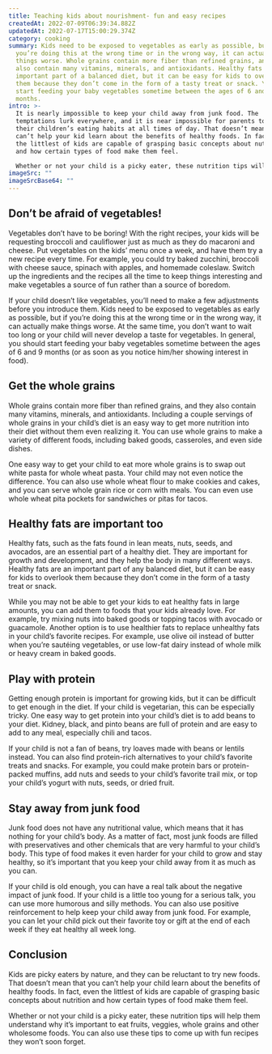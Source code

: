 ```yaml
---
title: Teaching kids about nourishment- fun and easy recipes
createdAt: 2022-07-09T06:39:34.882Z
updatedAt: 2022-07-17T15:00:29.374Z
category: cooking
summary: Kids need to be exposed to vegetables as early as possible, but if
  you’re doing this at the wrong time or in the wrong way, it can actually make
  things worse. Whole grains contain more fiber than refined grains, and they
  also contain many vitamins, minerals, and antioxidants. Healthy fats are an
  important part of a balanced diet, but it can be easy for kids to overlook
  them because they don’t come in the form of a tasty treat or snack. You should
  start feeding your baby vegetables sometime between the ages of 6 and 9
  months.
intro: >-
  It is nearly impossible to keep your child away from junk food. The
  temptations lurk everywhere, and it is near impossible for parents to monitor
  their children’s eating habits at all times of day. That doesn’t mean that you
  can’t help your kid learn about the benefits of healthy foods. In fact, even
  the littlest of kids are capable of grasping basic concepts about nutrition
  and how certain types of food make them feel. 

  Whether or not your child is a picky eater, these nutrition tips will help them understand why it’s important to eat fruits, veggies, whole grains and other wholesome foods. Whether you’re just starting out or continuing on with this wholesome eating plan for kids with more advanced challenges, the advice here will help you come up with fun recipes they won’t soon forget.
imageSrc: ""
imageSrcBase64: ""
---
```


## Don’t be afraid of vegetables!

Vegetables don’t have to be boring! With the right recipes, your kids will be requesting broccoli and cauliflower just as much as they do macaroni and cheese. Put vegetables on the kids’ menu once a week, and have them try a new recipe every time. For example, you could try baked zucchini, broccoli with cheese sauce, spinach with apples, and homemade coleslaw. Switch up the ingredients and the recipes all the time to keep things interesting and make vegetables a source of fun rather than a source of boredom.

If your child doesn’t like vegetables, you’ll need to make a few adjustments before you introduce them. Kids need to be exposed to vegetables as early as possible, but if you’re doing this at the wrong time or in the wrong way, it can actually make things worse. At the same time, you don’t want to wait too long or your child will never develop a taste for vegetables. In general, you should start feeding your baby vegetables sometime between the ages of 6 and 9 months (or as soon as you notice him/her showing interest in food).

## Get the whole grains

Whole grains contain more fiber than refined grains, and they also contain many vitamins, minerals, and antioxidants. Including a couple servings of whole grains in your child’s diet is an easy way to get more nutrition into their diet without them even realizing it. You can use whole grains to make a variety of different foods, including baked goods, casseroles, and even side dishes.

One easy way to get your child to eat more whole grains is to swap out white pasta for whole wheat pasta. Your child may not even notice the difference. You can also use whole wheat flour to make cookies and cakes, and you can serve whole grain rice or corn with meals. You can even use whole wheat pita pockets for sandwiches or pitas for tacos.

## Healthy fats are important too

Healthy fats, such as the fats found in lean meats, nuts, seeds, and avocados, are an essential part of a healthy diet. They are important for growth and development, and they help the body in many different ways. Healthy fats are an important part of any balanced diet, but it can be easy for kids to overlook them because they don’t come in the form of a tasty treat or snack.

While you may not be able to get your kids to eat healthy fats in large amounts, you can add them to foods that your kids already love. For example, try mixing nuts into baked goods or topping tacos with avocado or guacamole. Another option is to use healthier fats to replace unhealthy fats in your child’s favorite recipes. For example, use olive oil instead of butter when you’re sautéing vegetables, or use low-fat dairy instead of whole milk or heavy cream in baked goods.

## Play with protein

Getting enough protein is important for growing kids, but it can be difficult to get enough in the diet. If your child is vegetarian, this can be especially tricky. One easy way to get protein into your child’s diet is to add beans to your diet. Kidney, black, and pinto beans are full of protein and are easy to add to any meal, especially chili and tacos.

If your child is not a fan of beans, try loaves made with beans or lentils instead. You can also find protein-rich alternatives to your child’s favorite treats and snacks. For example, you could make protein bars or protein-packed muffins, add nuts and seeds to your child’s favorite trail mix, or top your child’s yogurt with nuts, seeds, or dried fruit.

## Stay away from junk food

Junk food does not have any nutritional value, which means that it has nothing for your child’s body. As a matter of fact, most junk foods are filled with preservatives and other chemicals that are very harmful to your child’s body. This type of food makes it even harder for your child to grow and stay healthy, so it’s important that you keep your child away from it as much as you can.

If your child is old enough, you can have a real talk about the negative impact of junk food. If your child is a little too young for a serious talk, you can use more humorous and silly methods. You can also use positive reinforcement to help keep your child away from junk food. For example, you can let your child pick out their favorite toy or gift at the end of each week if they eat healthy all week long.

## Conclusion

Kids are picky eaters by nature, and they can be reluctant to try new foods. That doesn’t mean that you can’t help your child learn about the benefits of healthy foods. In fact, even the littlest of kids are capable of grasping basic concepts about nutrition and how certain types of food make them feel.

Whether or not your child is a picky eater, these nutrition tips will help them understand why it’s important to eat fruits, veggies, whole grains and other wholesome foods. You can also use these tips to come up with fun recipes they won’t soon forget.

